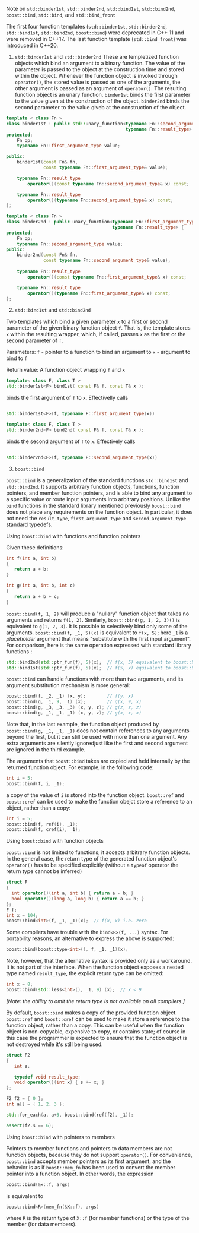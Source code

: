 Note on ```std::binder1st```, ```std::binder2nd```, ```std::bind1st```, ```std::bind2nd```, 
```boost::bind```, ```std::bind```, and ```std::bind_front```

The first four function templates (```std::binder1st```, ```std::binder2nd```, ```std::bind1st```,
```std::bind2nd```, ```boost::bind```) were deprecated in C++ 11 and were removed in C++17.
The last function template (```std::bind_front```) was introduced in C++20.

1. ```std::binder1st``` and ```std::binder2nd```
These are templetized function objects which bind an argument to a binary function.
The value of the parameter is passed to the object at the construction time and
stored within the object. Whenever the function object is invoked through `operator()`, the 
stored value is passed as one of the arguments, the other argument is passed as an argument
of ```operator()```. The resulting function object is an unary function.
  ```binder1st``` binds the first parameter to the value given at the construction of the
object. ```binder2nd``` binds the second parameter to the value giveb at the construction
of the object. 
 
```cpp
template < class Fn >
class binder1st : public std::unary_function<typename Fn::second_argument_type,
                                             typename Fn::result_type> {
protected:
    Fn op;
    typename Fn::first_argument_type value;

public:
    binder1st(const Fn& fn,
              const typename Fn::first_argument_type& value);

    typename Fn::result_type
        operator()(const typename Fn::second_argument_type& x) const;

    typename Fn::result_type
        operator()(typename Fn::second_argument_type& x) const;   
};

template < class Fn >
class binder2nd : public unary_function<typename Fn::first_argument_type,
                                        typename Fn::result_type> {
protected:
    Fn op;
    typename Fn::second_argument_type value;
public:
    binder2nd(const Fn& fn, 
              const typename Fn::second_argument_type& value);
    
    typename Fn::result_type
        operator()(const typename Fn::first_argument_type& x) const;

    typename Fn::result_type
        operator()(typename Fn::first_argument_type& x) const;
};
```

2. ```std::bind1st``` and ```std::bind2nd```

Two templates which bind a given parameter ```x``` to a first or second parameter
of the given binary function object ```f```. That is, the template stores ```x```
within the resulting wrapper, which, if called, passes ```x``` as the first or the 
second parameter of ```f```.

Parameters: 
  ```f``` - pointer to a function to bind an argument to
  ```x``` - argument to bind to ```f```

Return value:
  A function object wrapping ```f``` and ```x```


```cpp
template< class F, class T >
std::binder1st<F> bind1st( const F& f, const T& x );
```

binds the first argument of ```f``` to ```x```. Effectivelly calls

```cpp

std::binder1st<F>(f, typename F::first_argument_type(x))

```



```cpp
template< class F, class T >
std::binder2nd<F> bind2nd( const F& f, const T& x );
```
binds the second argument of ```f``` to ```x```. Effectively calls 

```cpp

std::binder2nd<F>(f, typename F::second_argument_type(x))

```

3. ```boost::bind```

```boost::bind``` is a generalization of the standard functions ```std::bind1st``` and ```std::bind2nd```.
It supports arbitrary function objects, functions, function pointers, and member function pointers, and 
is able to bind any argument to a specific value or route input arguments into arbitrary positions.
Unlike the ```bind``` functions in the standard library mentioned previously ```boost::bind``` does
not place any requirements on the function object. In particular, it does not need the ```result_type```,
```first_argument_type``` and ```second_argument_type``` standard typedefs.

Using ```boost::bind``` with functions and function pointers

Given these definitions:

```cpp
int f(int a, int b) 
{
   return a + b;
}

int g(int a, int b, int c)
{
   return a + b + c;
}
```

```boost::bind(f, 1, 2)``` will produce a "nullary" function object that takes no arguments and 
returns ```f(1, 2)```. Similarly, ```boost::bind(g, 1, 2, 3)()``` is equivalent to ```g(1, 2, 3)```.
It is possible to selectively bind only some of the arguments. ```boost::bind(f, _1, 5)(x)``` is
equivalent to ```f(x, 5)```; here ```_1``` is a _placeholder_ argument that means "substitute with
the first input argument". For comparison, here is the same operation expressed with standard 
library functions :
```cpp
std::bind2nd(std::ptr_fun(f), 5)(x);  // f(x, 5) equivalent to boost::bind(f, _1, 5)
std::bind1st(std::ptr_fun(f), 5)(x);  // f(5, x) equivalent to boost::bind(f, 5, _1)
```
```boost::bind``` can handle functions with more than two arguments, and its argument substitution
mechanism is more general:
```cpp
boost::bind(f, _2, _1) (x, y);        // f(y, x)
boost::bind(g, _1, 9, _1) (x);        // g(x, 9, x)
boost::bind(g, _3, _3, _3) (x, y, z); // g(z, z, z)
boost::bind(g, _1, _1, _1) (x, y, z); // g(x, x, x)
```
Note that, in the last example, the function object produced by ```boost::bind(g, _1, _1, _1)```
does not contain references to any arguments beyond the first, but it can still be used with 
more than one argument. Any extra arguments are silently ignoredjust like the first and second
argument are ignored in the third example.

The arguments that ```boost::bind``` takes are copied and held internally by the returned function object.
For example, in the following code:
```cpp
int i = 5;
boost::bind(f, i, _1);
``` 
a copy of the value of ```i``` is stored into the function object. ```boost::ref``` and ```boost::cref```
can be used to make the function obejct store a reference to an object, rather than a copy:
```cpp
int i = 5;
boost::bind(f, ref(i), _1);
boost::bind(f, cref(i), _1);
```

Using ```boost::bind``` with function objects

```boost::bind``` is not limited to functions; it accepts arbitrary function objects. In the general
case, the return type of the generated function object's ```operator()``` has to be specified explicitly
(without a ```typeof``` operator the return type cannot be inferred)

```cpp
struct F
{
  int operator()(int a, int b) { return a - b; }
  bool operator()(long a, long b) { return a == b; }
};
F f;
int x = 104;
boost::bind<int>(f, _1, _1)(x);  // f(x, x) i.e. zero
```

Some compilers have trouble with the ```bind<R>(f, ...)``` syntax. For portability reasons, an alternative
to express the above is supported:
```cpp
boost::bind(boost::type<int>(), f, _1, _1)(x);
``` 
Note, however, that the alternative syntax is provided only as a workaround. It is not part of the interface.
When the function object exposes a nested type named ```result_type```, the explicit return type can be 
omitted:

```cpp
int x = 8;
boost::bind(std::less<int>(), _1, 9) (x);  // x < 9
```
_[Note: the ability to omit the return type is not available on all compilers.]_

By default, ```boost::bind``` makes a copy of the provided function object. ```boost::ref``` and ```boost::cref```
can be used to make it store a reference to the function object, rather than a copy. This can be useful when
the function object is non-copyable, expensive to copy, or contains state; of course in this case the
programmer is expected to ensure that the function object is not destroyed while it's still being used.

```cpp
struct F2
{
   int s;

   typedef void result_type;
   void operator()(int x) { s += x; }
};

F2 f2 = { 0 };
int a[] = { 1, 2, 3 };

std::for_each(a, a+3, boost::bind(ref(f2), _1));

assert(f2.s == 6);
```

Using ```boost::bind``` with pointers to members

Pointers to member functions and pointers to data members are not function objects, because they do 
not support ```operator()```. For convenience, ```boost::bind``` accepts member pointers as its
first argument, and the behavior is as if ```boost::mem_fn``` has been used to convert the member
pointer into a function object. In other words, the expression
```cpp
boost::bind(&x::f, args)
```
is equivalent to 
```cpp
boost::bind<R>(mem_fn(&X::f), args)
```
where ```R``` is the return type of ```X::f``` (for member functions) or the type of the member
(for data members).





